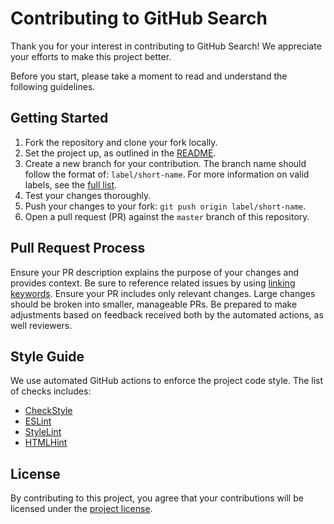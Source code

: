 # Contributing to GitHub Search

Thank you for your interest in contributing to GitHub Search!
We appreciate your efforts to make this project better.

Before you start, please take a moment to read and understand the following guidelines.

## Getting Started

1. Fork the repository and clone your fork locally.
2. Set the project up, as outlined in the [README](README.md).
3. Create a new branch for your contribution.
   The branch name should follow the format of: `label/short-name`.
   For more information on valid labels, see the [full list](https://github.com/seart-group/ghs/labels).
4. Test your changes thoroughly.
5. Push your changes to your fork: `git push origin label/short-name`.
6. Open a pull request (PR) against the `master` branch of this repository.

## Pull Request Process

Ensure your PR description explains the purpose of your changes and provides context.
Be sure to reference related issues by using [linking keywords](https://docs.github.com/en/issues/tracking-your-work-with-issues/linking-a-pull-request-to-an-issue).
Ensure your PR includes only relevant changes.
Large changes should be broken into smaller, manageable PRs.
Be prepared to make adjustments based on feedback received both by the automated actions, as well reviewers.

## Style Guide

We use automated GitHub actions to enforce the project code style.
The list of checks includes:

- [CheckStyle](.github/workflows/checkstyle.yml)
- [ESLint](.github/workflows/eslint.yml)
- [StyleLint](.github/workflows/stylelint.yml)
- [HTMLHint](.github/workflows/htmlhint.yml)

## License

By contributing to this project, you agree that your contributions will be licensed under the [project license](LICENSE).